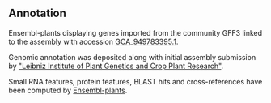 **Annotation**
----------

Ensembl-plants displaying genes imported from the community GFF3 linked to the assembly with accession [GCA\_949783395.1](http://www.ebi.ac.uk/ena/data/view/GCA_949783395.1).

Genomic annotation was deposited along with initial assembly submission by ["Leibniz Institute of Plant Genetics and Crop Plant Research"](https://www.ipk-gatersleben.de/en/).

Small RNA features, protein features, BLAST hits and cross-references have been
computed by [Ensembl-plants](https://plants.ensembl.org/info/genome/annotation/index.html).
